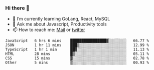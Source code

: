 ### Hi there 👋

- 🌱 I’m currently learning GoLang, React, MySQL
- 💬 Ask me about Javascript, Productivity tools 
- 📫 How to reach me: [Mail](mailto:kvaishak47@gmail.com) or [twitter](https://twitter.com/kvaish4k)



<!--START_SECTION:waka-->

```text
JavaScript   6 hrs 6 mins    ████████████████▓░░░░░░░░   66.77 %
JSON         1 hr 11 mins    ███▒░░░░░░░░░░░░░░░░░░░░░   12.99 %
TypeScript   1 hr 1 min      ██▓░░░░░░░░░░░░░░░░░░░░░░   11.13 %
HTML         28 mins         █▒░░░░░░░░░░░░░░░░░░░░░░░   05.11 %
CSS          15 mins         ▓░░░░░░░░░░░░░░░░░░░░░░░░   02.78 %
Other        5 mins          ▒░░░░░░░░░░░░░░░░░░░░░░░░   00.93 %
```

<!--END_SECTION:waka-->
